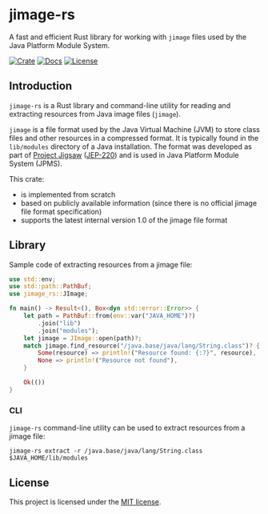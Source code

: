 jimage-rs
===
A fast and efficient Rust library for working with `jimage` files used by the Java Platform Module System.

[![Crate][crate-image]][crate-link]
[![Docs][docs-image]][docs-link]
[![License][license-mit-image]][license-mit-link]

## Introduction
`jimage-rs` is a Rust library and command-line utility for reading and extracting resources from Java image files (`jimage`).

`jimage` is a file format used by the Java Virtual Machine (JVM) to store class files and other resources in a compressed format. It is typically found in the `lib/modules` directory of a Java installation.
The format was developed as part of [Project Jigsaw][project-jigsaw] ([JEP-220][jep-220]) and is used in Java Platform Module System (JPMS).

This crate: 
 - is implemented from scratch
 - based on publicly available information (since there is no official jimage file format specification)
 - supports the latest internal version 1.0 of the jimage file format

## Library
Sample code of extracting resources from a jimage file:

```rust
use std::env;
use std::path::PathBuf;
use jimage_rs::JImage;

fn main() -> Result<(), Box<dyn std::error::Error>> {
    let path = PathBuf::from(env::var("JAVA_HOME")?)
        .join("lib")
        .join("modules");
    let jimage = JImage::open(path)?;
    match jimage.find_resource("/java.base/java/lang/String.class")? {
        Some(resource) => println!("Resource found: {:?}", resource),
        None => println!("Resource not found"),
    }

    Ok(())
}
```

### CLI
`jimage-rs` command-line utility can be used to extract resources from a jimage file:
```shell
jimage-rs extract -r /java.base/java/lang/String.class $JAVA_HOME/lib/modules
```

## License

This project is licensed under the [MIT license][license-mit-link].

[//]: # (links)
[crate-image]: https://img.shields.io/crates/v/jimage-rs.svg
[crate-link]: https://crates.io/crates/jimage-rs
[docs-image]: https://docs.rs/jimage-rs/badge.svg
[docs-link]: https://docs.rs/jimage-rs
[license-mit-image]: https://img.shields.io/badge/license-MIT-blue.svg
[license-mit-link]: LICENSE
[project-jigsaw]: https://openjdk.org/projects/jigsaw/
[jep-220]: https://openjdk.org/jeps/220
